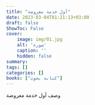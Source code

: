 ```yaml
---
title: "أول خدمة معروضة"
date: 2023-03-04T01:21:13+03:00
draft: false
ShowToc: False
cover:
    image: img/01.jpg
    alt: 'صورة'
    caption: ''
    hidden: false
summary: 
tags: []
categories: []
books: ["كتابة بحوث"]
---
```

وصف أول خدمة معروضة